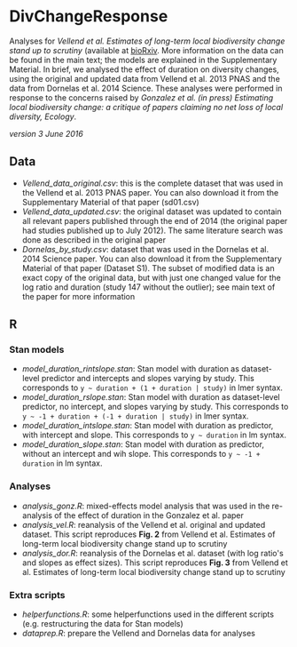 # DivChangeResponse
Analyses for *Vellend et al. Estimates of long-term local biodiversity change stand up to scrutiny* (available at [bioRxiv](http://biorxiv.org/content/early/2016/07/08/062133). More information on the data can be found in the main text; the models are explained in the Supplementary Material. In brief, we analysed the effect of duration on diversity changes, using the original and updated data from  Vellend et al. 2013 PNAS and the data from Dornelas et al. 2014 Science. These analyses were performed in response to the concerns raised by *Gonzalez et al. (in press) Estimating local biodiversity change: a critique of papers claiming no net loss of local diversity, Ecology*.

*version 3 June 2016*

## Data
- *Vellend_data_original.csv*: this is the complete dataset that was used in the Vellend et al. 2013 PNAS paper. You can also download it from the Supplementary Material of that paper (sd01.csv)
- *Vellend_data_updated.csv*: the original dataset was updated to contain all relevant papers published through the end of 2014 (the original paper had studies published up to July 2012). The same literature search was done as described in the original paper
- *Dornelas_by_study.csv*: dataset that was used in the Dornelas et al. 2014 Science paper. You can also download it from the Supplementary Material of that paper (Dataset S1). The subset of modified data is an exact copy of the original data, but with just one changed value for the log ratio and duration (study 147 without the outlier); see main text of the paper for more information

## R

### Stan models
- *model_duration_rintslope.stan*: Stan model with duration as dataset-level predictor and intercepts and slopes varying by study. This corresponds to ```y ~ duration + (1 + duration | study)``` in lmer syntax.
- *model_duration_rslope.stan*: Stan model with duration as dataset-level predictor, no intercept, and slopes varying by study. This corresponds to ```y ~ -1 + duration + (-1 + duration | study)``` in lmer syntax.
- *model_duration_intslope.stan*: Stan model with duration as predictor, with intercept and slope. This corresponds to ```y ~ duration``` in lm syntax.
- *model_duration_slope.stan*: Stan model with duration as predictor, without an intercept and wih slope. This corresponds to ```y ~ -1 + duration``` in lm syntax.

### Analyses
- *analysis_gonz.R*: mixed-effects model analysis that was used in the re-analysis of the effect of duration in the Gonzalez et al. paper
- *analysis_vel.R*: reanalysis of the Vellend et al. original and updated dataset. This script reproduces **Fig. 2** from Vellend et al. Estimates of long-term local biodiversity change stand up to scrutiny
- *analysis_dor.R*: reanalysis of the Dornelas et al. dataset (with log ratio's and slopes as effect sizes). This script reproduces **Fig. 3** from Vellend et al. Estimates of long-term local biodiversity change stand up to scrutiny

### Extra scripts
- *helperfunctions.R*: some helperfunctions used in the different scripts (e.g. restructuring the data for Stan models)
- *dataprep.R*: prepare the Vellend and Dornelas data for analyses
